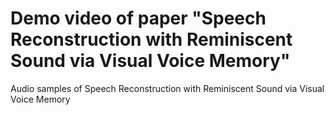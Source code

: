 # Demo video of paper "Speech Reconstruction with Reminiscent Sound via Visual Voice Memory"
Audio samples of Speech Reconstruction with Reminiscent Sound via Visual Voice Memory
